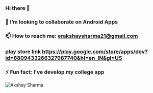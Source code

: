 ### Hi there 👋

<!--
**Narutoboy/Narutoboy** is a ✨ _special_ ✨ repository because its `README.md` (this file) appears on your GitHub profile.

Here are some ideas to get you started:


- 👯 I’m looking to collaborate on Android Apps
- 📫 How to reach me: erakshaysharma21@gmail.com
- ⚡ Fun fact: I've develop my college app 
-->



### 👯 I’m looking to collaborate on Android Apps
### 📫 How to reach me: erakshaysharma21@gmail.com
###  play store link https://play.google.com/store/apps/dev?id=8809433266327987740&hl=en_IN&gl=US

### ⚡ Fun fact: I've develop my college app 

<p><img align="center" src="https://github-readme-streak-stats.herokuapp.com/?user=Narutoboy&" alt="Akshay Sharma " /></p>
